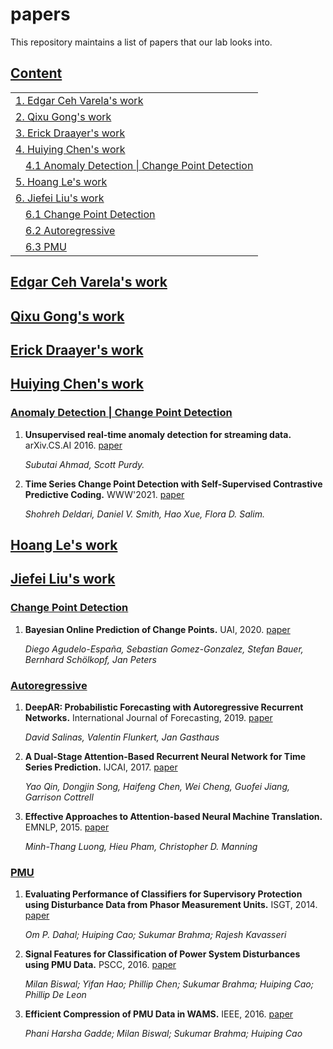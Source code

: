 # papers
This repository maintains a list of papers that our lab looks into. 

## [Content](#content)

<table>
<tr><td colspan="2"><a href="#Edgar">1. Edgar Ceh Varela's work</a></td></tr> 
<tr><td colspan="2"><a href="#Qixu">2. Qixu Gong's work</a></td></tr>
<tr><td colspan="2"><a href="#Erick">3. Erick Draayer's work</a></td></tr>
<tr><td colspan="2"><a href="#Huiying">4. Huiying Chen's work</a></td></tr>
   <tr><td colspan="2">&emsp;<a href="#Anomaly-Detection-|-Change-Point-Detection">4.1 Anomaly Detection | Change Point Detection</a></td></tr>
<tr><td colspan="2"><a href="#Trung">5. Hoang Le's work</a></td></tr>
<tr><td colspan="2"><a href="#Jiefei-Liu's-work">6. Jiefei Liu's work</a></td></tr>
   <tr><td colspan="2">&emsp;<a href="#Change-Point-Detection">6.1 Change Point Detection</a></td></tr>
   <tr><td colspan="2">&emsp;<a href="#Autoregressive">6.2 Autoregressive</a></td></tr>
   <tr><td colspan="2">&emsp;<a href="#PMU">6.3 PMU</a></td></tr>
</table>

## [Edgar Ceh Varela's work](#content)

## [Qixu Gong's work](#content)

## [Erick Draayer's work](#content)

## [Huiying Chen's work](#content)
### [Anomaly Detection | Change Point Detection](#content)

1. **Unsupervised real-time anomaly detection for streaming data.** arXiv.CS.AI 2016. [paper](https://www.sciencedirect.com/science/article/pii/S0925231217309864)

    *Subutai Ahmad, Scott Purdy.*

1. **Time Series Change Point Detection with Self-Supervised Contrastive Predictive Coding.** WWW'2021. [paper](https://arxiv.org/abs/2011.14097)

    *Shohreh Deldari, Daniel V. Smith, Hao Xue, Flora D. Salim.*
    



## [Hoang Le's work](#content)

## [Jiefei Liu's work](#content)
### [Change Point Detection](#content)

1. **Bayesian Online Prediction of Change Points.** UAI, 2020. [paper](https://arxiv.org/abs/1902.04524)

   *Diego Agudelo-España, Sebastian Gomez-Gonzalez, Stefan Bauer, Bernhard Schölkopf, Jan Peters*

### [Autoregressive](#content)

1. **DeepAR: Probabilistic Forecasting with Autoregressive Recurrent Networks.** International Journal of Forecasting, 2019. [paper](https://arxiv.org/abs/1704.04110)
   
   *David Salinas, Valentin Flunkert, Jan Gasthaus*
   
1. **A Dual-Stage Attention-Based Recurrent Neural Network for Time Series Prediction.** IJCAI, 2017. [paper](https://arxiv.org/abs/1704.02971)

   *Yao Qin, Dongjin Song, Haifeng Chen, Wei Cheng, Guofei Jiang, Garrison Cottrell*
   
1. **Effective Approaches to Attention-based Neural Machine Translation.** EMNLP, 2015. [paper](https://arxiv.org/abs/1508.04025)
   
   *Minh-Thang Luong, Hieu Pham, Christopher D. Manning*

### [PMU](#content)
1. **Evaluating Performance of Classifiers for Supervisory Protection using Disturbance Data from Phasor Measurement Units.** ISGT, 2014. [paper](https://ieeexplore.ieee.org/document/7028892?section=abstract)

   *Om P. Dahal; Huiping Cao; Sukumar Brahma; Rajesh Kavasseri*
   
1. **Signal Features for Classification of Power System Disturbances using PMU Data.** PSCC, 2016. [paper](https://ieeexplore.ieee.org/document/7540867)

   *Milan Biswal; Yifan Hao; Phillip Chen; Sukumar Brahma; Huiping Cao; Phillip De Leon*
   
1. **Efficient Compression of PMU Data in WAMS.** IEEE, 2016. [paper](https://ieeexplore.ieee.org/document/7434055)

   *Phani Harsha Gadde; Milan Biswal; Sukumar Brahma; Huiping Cao*






